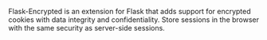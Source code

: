 Flask-Encrypted is an extension for Flask that adds support for encrypted cookies with data integrity and confidentiality. Store sessions in the browser with the same security as server-side sessions.
